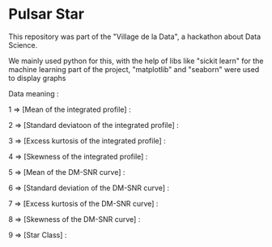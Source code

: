 # Pulsar Star

This repository was part of the "Village de la Data", a hackathon about Data Science.

We mainly used python for this, with the help of libs like "sickit learn" for the machine learning part of the project, "matplotlib" and "seaborn" were used to display graphs

Data meaning :

1 => [Mean of the integrated profile] :

2 => [Standard deviatoon of the integrated profile] :

3 => [Excess kurtosis of the integrated profile] :

4 => [Skewness of the integrated profile] :

5 => [Mean of the DM-SNR curve] :

6 => [Standard deviation of the DM-SNR curve] :

7 => [Excess kurtosis of the DM-SNR curve] :

8 => [Skewness of the DM-SNR curve] :

9 => [Star Class] :